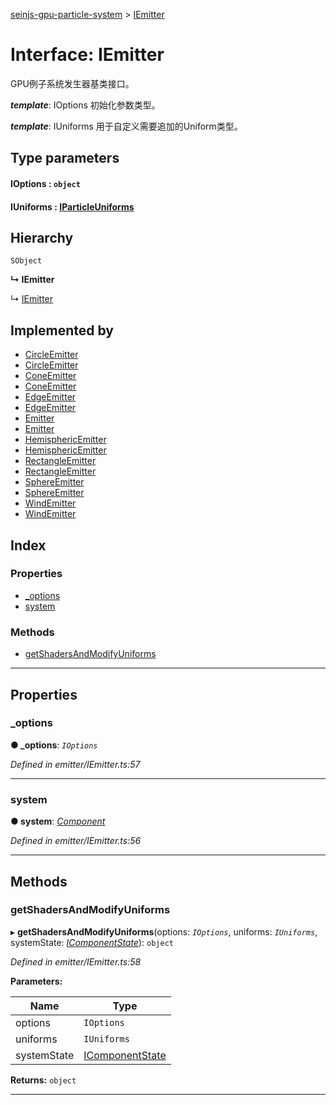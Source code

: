 [seinjs-gpu-particle-system](../README.md) > [IEmitter](../interfaces/iemitter.md)

# Interface: IEmitter

GPU例子系统发生器基类接口。

*__template__*: IOptions 初始化参数类型。

*__template__*: IUniforms 用于自定义需要追加的Uniform类型。

## Type parameters
#### IOptions :  `object`
#### IUniforms :  [IParticleUniforms](iparticleuniforms.md)
## Hierarchy

 `SObject`

**↳ IEmitter**

↳  [IEmitter](_seinjs_.gpuparticlesystem.iemitter.md)

## Implemented by

* [CircleEmitter](../classes/_seinjs_.gpuparticlesystem.circleemitter.md)
* [CircleEmitter](../classes/circleemitter.md)
* [ConeEmitter](../classes/_seinjs_.gpuparticlesystem.coneemitter.md)
* [ConeEmitter](../classes/coneemitter.md)
* [EdgeEmitter](../classes/edgeemitter.md)
* [EdgeEmitter](../classes/_seinjs_.gpuparticlesystem.edgeemitter.md)
* [Emitter](../classes/emitter.md)
* [Emitter](_seinjs_.gpuparticlesystem.emitter.md)
* [HemisphericEmitter](../classes/_seinjs_.gpuparticlesystem.hemisphericemitter.md)
* [HemisphericEmitter](../classes/hemisphericemitter.md)
* [RectangleEmitter](../classes/rectangleemitter.md)
* [RectangleEmitter](../classes/_seinjs_.gpuparticlesystem.rectangleemitter.md)
* [SphereEmitter](../classes/sphereemitter.md)
* [SphereEmitter](../classes/_seinjs_.gpuparticlesystem.sphereemitter.md)
* [WindEmitter](../classes/windemitter.md)
* [WindEmitter](../classes/_seinjs_.gpuparticlesystem.windemitter.md)

## Index

### Properties

* [_options](iemitter.md#_options)
* [system](iemitter.md#system)

### Methods

* [getShadersAndModifyUniforms](iemitter.md#getshadersandmodifyuniforms)

---

## Properties

<a id="_options"></a>

###  _options

**● _options**: *`IOptions`*

*Defined in emitter/IEmitter.ts:57*

___
<a id="system"></a>

###  system

**● system**: *[Component](../classes/component.md)*

*Defined in emitter/IEmitter.ts:56*

___

## Methods

<a id="getshadersandmodifyuniforms"></a>

###  getShadersAndModifyUniforms

▸ **getShadersAndModifyUniforms**(options: *`IOptions`*, uniforms: *`IUniforms`*, systemState: *[IComponentState](icomponentstate.md)*): `object`

*Defined in emitter/IEmitter.ts:58*

**Parameters:**

| Name | Type |
| ------ | ------ |
| options | `IOptions` |
| uniforms | `IUniforms` |
| systemState | [IComponentState](icomponentstate.md) |

**Returns:** `object`

___

